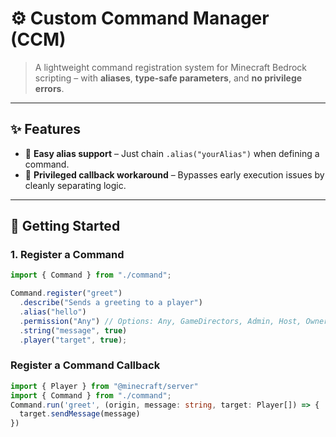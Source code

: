 # ⚙️ Custom Command Manager (CCM)

> A lightweight command registration system for Minecraft Bedrock scripting – with **aliases**, **type-safe parameters**, and **no privilege errors**.

---

## ✨ Features

- 🔀 **Easy alias support** – Just chain `.alias("yourAlias")` when defining a command.
- 🧠 **Privileged callback workaround** – Bypasses early execution issues by cleanly separating logic.

---

## 🚀 Getting Started

### 1. Register a Command

```ts
import { Command } from "./command";

Command.register("greet")
  .describe("Sends a greeting to a player")
  .alias("hello")
  .permission("Any") // Options: Any, GameDirectors, Admin, Host, Owner
  .string("message", true)
  .player("target", true);
```

### Register a Command Callback

```ts
import { Player } from "@minecraft/server"
import { Command } from "./command";
Command.run('greet', (origin, message: string, target: Player[]) => {
  target.sendMessage(message)
})
```
